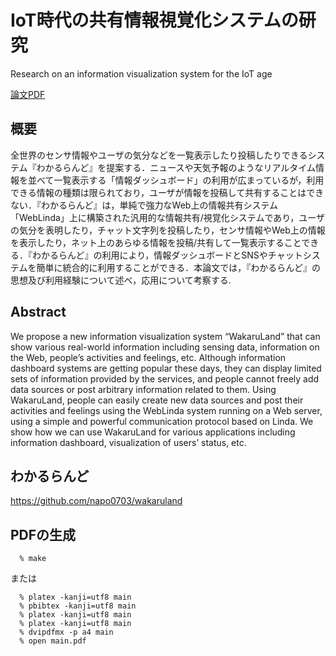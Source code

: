 # IoT時代の共有情報視覚化システムの研究

Research on an information visualization system for the IoT age

[論文PDF](https://napo0703.github.io/master-thesis/main.pdf)

## 概要

全世界のセンサ情報やユーザの気分などを一覧表示したり投稿したりできるシステム『わかるらんど』を提案する．ニュースや天気予報のようなリアルタイム情報を並べて一覧表示する「情報ダッシュボード」の利用が広まっているが，利用できる情報の種類は限られており，ユーザが情報を投稿して共有することはできない．『わかるらんど』は，単純で強力なWeb上の情報共有システム「WebLinda」上に構築された汎用的な情報共有/視覚化システムであり，ユーザの気分を表明したり，チャット文字列を投稿したり，センサ情報やWeb上の情報を表示したり，ネット上のあらゆる情報を投稿/共有して一覧表示することできる．『わかるらんど』の利用により，情報ダッシュボードとSNSやチャットシステムを簡単に統合的に利用することができる．本論文では，『わかるらんど』の思想及び利用経験について述べ，応用について考察する.

## Abstract

We propose a new information visualization system “WakaruLand” that can show various real-world information including sensing data, information on the Web, people’s activities and feelings, etc. Although information dashboard systems are getting popular these days, they can display limited sets of information provided by the services, and people cannot freely add data sources or post arbitrary information related to them. Using WakaruLand, people can easily create new data sources and post their activities and feelings using the WebLinda system running on a Web server, using a simple and powerful communication protocol based on Linda. We show how we can use WakaruLand for various applications including information dashboard, visualization of users’ status, etc.

## わかるらんど

https://github.com/napo0703/wakaruland

## PDFの生成

```
  % make
```

または

```
  % platex -kanji=utf8 main
  % pbibtex -kanji=utf8 main
  % platex -kanji=utf8 main
  % platex -kanji=utf8 main
  % dvipdfmx -p a4 main
  % open main.pdf
```